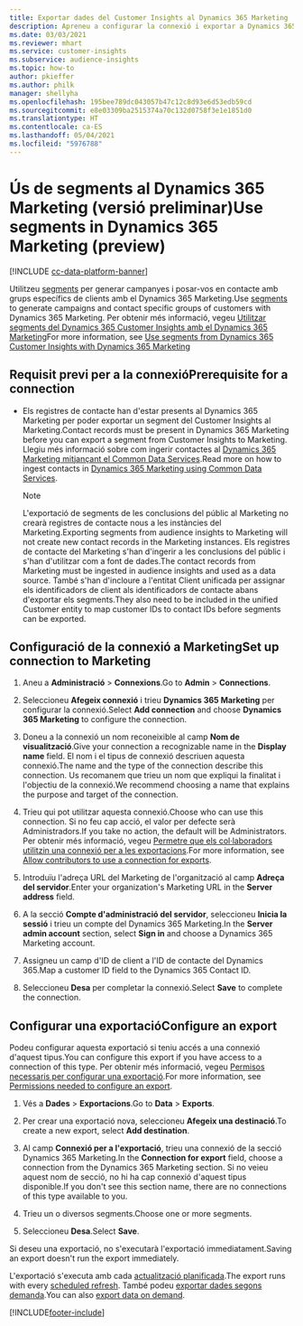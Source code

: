 ```yaml
---
title: Exportar dades del Customer Insights al Dynamics 365 Marketing
description: Apreneu a configurar la connexió i exportar a Dynamics 365 Marketing.
ms.date: 03/03/2021
ms.reviewer: mhart
ms.service: customer-insights
ms.subservice: audience-insights
ms.topic: how-to
author: pkieffer
ms.author: philk
manager: shellyha
ms.openlocfilehash: 195bee789dc043057b47c12c8d93e6d53edb59cd
ms.sourcegitcommit: e8e03309ba2515374a70c132d0758f3e1e1851d0
ms.translationtype: HT
ms.contentlocale: ca-ES
ms.lasthandoff: 05/04/2021
ms.locfileid: "5976788"
---
```

# <a name="use-segments-in-dynamics-365-marketing-preview"></a><span data-ttu-id="6a66e-103">Ús de segments al Dynamics 365 Marketing (versió preliminar)</span><span class="sxs-lookup"><span data-stu-id="6a66e-103">Use segments in Dynamics 365 Marketing (preview)</span></span>

[!INCLUDE [cc-data-platform-banner](../includes/cc-data-platform-banner.md)]

<span data-ttu-id="6a66e-104">Utilitzeu [segments](segments.md) per generar campanyes i posar-vos en contacte amb grups específics de clients amb el Dynamics 365 Marketing.</span><span class="sxs-lookup"><span data-stu-id="6a66e-104">Use [segments](segments.md) to generate campaigns and contact specific groups of customers with Dynamics 365 Marketing.</span></span> <span data-ttu-id="6a66e-105">Per obtenir més informació, vegeu [Utilitzar segments del Dynamics 365 Customer Insights amb el Dynamics 365 Marketing](/dynamics365/marketing/customer-insights-segments)</span><span class="sxs-lookup"><span data-stu-id="6a66e-105">For more information, see [Use segments from Dynamics 365 Customer Insights with Dynamics 365 Marketing](/dynamics365/marketing/customer-insights-segments)</span></span>

## <a name="prerequisite-for-a-connection"></a><span data-ttu-id="6a66e-106">Requisit previ per a la connexió</span><span class="sxs-lookup"><span data-stu-id="6a66e-106">Prerequisite for a connection</span></span>

- <span data-ttu-id="6a66e-107">Els registres de contacte han d'estar presents al Dynamics 365 Marketing per poder exportar un segment del Customer Insights al Marketing.</span><span class="sxs-lookup"><span data-stu-id="6a66e-107">Contact records must be present in Dynamics 365 Marketing before you can export a segment from Customer Insights to Marketing.</span></span> <span data-ttu-id="6a66e-108">Llegiu més informació sobre com ingerir contactes al [Dynamics 365 Marketing mitjançant el Common Data Services](connect-power-query.md).</span><span class="sxs-lookup"><span data-stu-id="6a66e-108">Read more on how to ingest contacts in [Dynamics 365 Marketing using Common Data Services](connect-power-query.md).</span></span>

  > [!NOTE]
  > <span data-ttu-id="6a66e-109">L'exportació de segments de les conclusions del públic al Marketing no crearà registres de contacte nous a les instàncies del Marketing.</span><span class="sxs-lookup"><span data-stu-id="6a66e-109">Exporting segments from audience insights to Marketing will not create new contact records in the Marketing instances.</span></span> <span data-ttu-id="6a66e-110">Els registres de contacte del Marketing s'han d'ingerir a les conclusions del públic i s'han d'utilitzar com a font de dades.</span><span class="sxs-lookup"><span data-stu-id="6a66e-110">The contact records from Marketing must be ingested in audience insights and used as a data source.</span></span> <span data-ttu-id="6a66e-111">També s'han d'incloure a l'entitat Client unificada per assignar els identificadors de client als identificadors de contacte abans d'exportar els segments.</span><span class="sxs-lookup"><span data-stu-id="6a66e-111">They also need to be included in the unified Customer entity to map customer IDs to contact IDs before segments can be exported.</span></span>

## <a name="set-up-connection-to-marketing"></a><span data-ttu-id="6a66e-112">Configuració de la connexió a Marketing</span><span class="sxs-lookup"><span data-stu-id="6a66e-112">Set up connection to Marketing</span></span>

1. <span data-ttu-id="6a66e-113">Aneu a **Administració** > **Connexions**.</span><span class="sxs-lookup"><span data-stu-id="6a66e-113">Go to **Admin** > **Connections**.</span></span>

1. <span data-ttu-id="6a66e-114">Seleccioneu **Afegeix connexió** i trieu **Dynamics 365 Marketing** per configurar la connexió.</span><span class="sxs-lookup"><span data-stu-id="6a66e-114">Select **Add connection** and choose **Dynamics 365 Marketing** to configure the connection.</span></span>

1. <span data-ttu-id="6a66e-115">Doneu a la connexió un nom reconeixible al camp **Nom de visualització**.</span><span class="sxs-lookup"><span data-stu-id="6a66e-115">Give your connection a recognizable name in the **Display name** field.</span></span> <span data-ttu-id="6a66e-116">El nom i el tipus de connexió descriuen aquesta connexió.</span><span class="sxs-lookup"><span data-stu-id="6a66e-116">The name and the type of the connection describe this connection.</span></span> <span data-ttu-id="6a66e-117">Us recomanem que trieu un nom que expliqui la finalitat i l'objectiu de la connexió.</span><span class="sxs-lookup"><span data-stu-id="6a66e-117">We recommend choosing a name that explains the purpose and target of the connection.</span></span>

1. <span data-ttu-id="6a66e-118">Trieu qui pot utilitzar aquesta connexió.</span><span class="sxs-lookup"><span data-stu-id="6a66e-118">Choose who can use this connection.</span></span> <span data-ttu-id="6a66e-119">Si no feu cap acció, el valor per defecte serà Administradors.</span><span class="sxs-lookup"><span data-stu-id="6a66e-119">If you take no action, the default will be Administrators.</span></span> <span data-ttu-id="6a66e-120">Per obtenir més informació, vegeu [Permetre que els col·laboradors utilitzin una connexió per a les exportacions](connections.md#allow-contributors-to-use-a-connection-for-exports).</span><span class="sxs-lookup"><span data-stu-id="6a66e-120">For more information, see [Allow contributors to use a connection for exports](connections.md#allow-contributors-to-use-a-connection-for-exports).</span></span>

1. <span data-ttu-id="6a66e-121">Introduïu l'adreça URL del Marketing de l'organització al camp **Adreça del servidor**.</span><span class="sxs-lookup"><span data-stu-id="6a66e-121">Enter your organization's Marketing URL in the **Server address** field.</span></span>

1. <span data-ttu-id="6a66e-122">A la secció **Compte d'administració del servidor**, seleccioneu **Inicia la sessió** i trieu un compte del Dynamics 365 Marketing.</span><span class="sxs-lookup"><span data-stu-id="6a66e-122">In the **Server admin account** section, select **Sign in** and choose a Dynamics 365 Marketing account.</span></span>

1. <span data-ttu-id="6a66e-123">Assigneu un camp d'ID de client a l'ID de contacte del Dynamics 365.</span><span class="sxs-lookup"><span data-stu-id="6a66e-123">Map a customer ID field to the Dynamics 365 Contact ID.</span></span>

1. <span data-ttu-id="6a66e-124">Seleccioneu **Desa** per completar la connexió.</span><span class="sxs-lookup"><span data-stu-id="6a66e-124">Select **Save** to complete the connection.</span></span> 

## <a name="configure-an-export"></a><span data-ttu-id="6a66e-125">Configurar una exportació</span><span class="sxs-lookup"><span data-stu-id="6a66e-125">Configure an export</span></span>

<span data-ttu-id="6a66e-126">Podeu configurar aquesta exportació si teniu accés a una connexió d'aquest tipus.</span><span class="sxs-lookup"><span data-stu-id="6a66e-126">You can configure this export if you have access to a connection of this type.</span></span> <span data-ttu-id="6a66e-127">Per obtenir més informació, vegeu [Permisos necessaris per configurar una exportació](export-destinations.md#set-up-a-new-export).</span><span class="sxs-lookup"><span data-stu-id="6a66e-127">For more information, see [Permissions needed to configure an export](export-destinations.md#set-up-a-new-export).</span></span>

1. <span data-ttu-id="6a66e-128">Vés a **Dades** > **Exportacions**.</span><span class="sxs-lookup"><span data-stu-id="6a66e-128">Go to **Data** > **Exports**.</span></span>

1. <span data-ttu-id="6a66e-129">Per crear una exportació nova, seleccioneu **Afegeix una destinació**.</span><span class="sxs-lookup"><span data-stu-id="6a66e-129">To create a new export, select **Add destination**.</span></span>

1. <span data-ttu-id="6a66e-130">Al camp **Connexió per a l'exportació**, trieu una connexió de la secció Dynamics 365 Marketing.</span><span class="sxs-lookup"><span data-stu-id="6a66e-130">In the **Connection for export** field, choose a connection from the Dynamics 365 Marketing section.</span></span> <span data-ttu-id="6a66e-131">Si no veieu aquest nom de secció, no hi ha cap connexió d'aquest tipus disponible.</span><span class="sxs-lookup"><span data-stu-id="6a66e-131">If you don't see this section name, there are no connections of this type available to you.</span></span>

1. <span data-ttu-id="6a66e-132">Trieu un o diversos segments.</span><span class="sxs-lookup"><span data-stu-id="6a66e-132">Choose one or more segments.</span></span>

1. <span data-ttu-id="6a66e-133">Seleccioneu **Desa**.</span><span class="sxs-lookup"><span data-stu-id="6a66e-133">Select **Save**.</span></span>

<span data-ttu-id="6a66e-134">Si deseu una exportació, no s'executarà l'exportació immediatament.</span><span class="sxs-lookup"><span data-stu-id="6a66e-134">Saving an export doesn't run the export immediately.</span></span>

<span data-ttu-id="6a66e-135">L'exportació s'executa amb cada [actualització planificada](system.md#schedule-tab).</span><span class="sxs-lookup"><span data-stu-id="6a66e-135">The export runs with every [scheduled refresh](system.md#schedule-tab).</span></span> <span data-ttu-id="6a66e-136">També podeu [exportar dades segons demanda](export-destinations.md#run-exports-on-demand).</span><span class="sxs-lookup"><span data-stu-id="6a66e-136">You can also [export data on demand](export-destinations.md#run-exports-on-demand).</span></span> 

[!INCLUDE[footer-include](../includes/footer-banner.md)]
